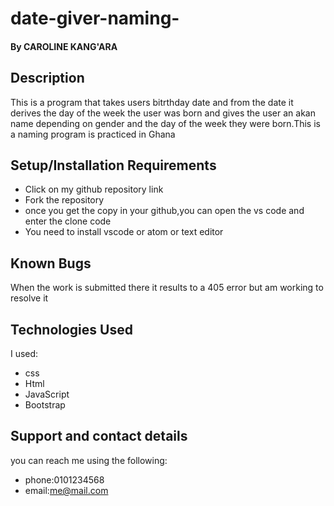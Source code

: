 # date-giver-naming-
####  
#### By CAROLINE KANG'ARA
## Description
This is a program that takes users bitrthday date and from the date it derives the day of the week the user was born and gives the user an akan name depending on gender and the day of the week they were born.This  is a naming program is practiced in Ghana
## Setup/Installation Requirements
* Click on my github  repository link
* Fork the repository
* once you get the copy in your github,you can open the vs code and enter the clone code
* You need to install vscode or atom or text editor
## Known Bugs
When the work is submitted there it results to a 405 error but am working to resolve it
## Technologies Used
I used:
* css
* Html
* JavaScript
* Bootstrap
## Support and contact details
you can reach me using the following:
* phone:0101234568
* email:me@mail.com

